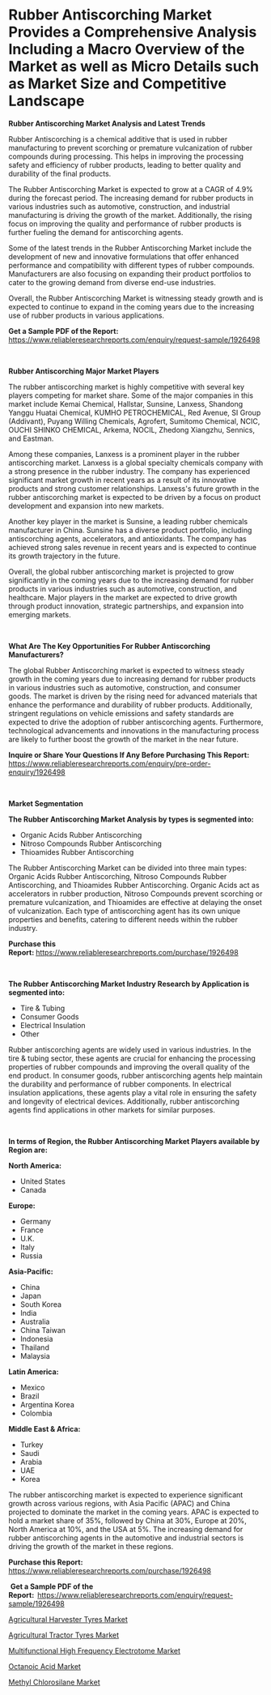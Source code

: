 <p><h1>Rubber Antiscorching Market Provides a Comprehensive Analysis Including a Macro Overview of the Market as well as Micro Details such as Market Size and Competitive Landscape</h1></p><p><strong>Rubber Antiscorching Market Analysis and Latest Trends</strong></p>
<p><p>Rubber Antiscorching is a chemical additive that is used in rubber manufacturing to prevent scorching or premature vulcanization of rubber compounds during processing. This helps in improving the processing safety and efficiency of rubber products, leading to better quality and durability of the final products.</p><p>The Rubber Antiscorching Market is expected to grow at a CAGR of 4.9% during the forecast period. The increasing demand for rubber products in various industries such as automotive, construction, and industrial manufacturing is driving the growth of the market. Additionally, the rising focus on improving the quality and performance of rubber products is further fueling the demand for antiscorching agents.</p><p>Some of the latest trends in the Rubber Antiscorching Market include the development of new and innovative formulations that offer enhanced performance and compatibility with different types of rubber compounds. Manufacturers are also focusing on expanding their product portfolios to cater to the growing demand from diverse end-use industries.</p><p>Overall, the Rubber Antiscorching Market is witnessing steady growth and is expected to continue to expand in the coming years due to the increasing use of rubber products in various applications.</p></p>
<p><strong>Get a Sample PDF of the Report:&nbsp;</strong> <a href="https://www.reliableresearchreports.com/enquiry/request-sample/1926498">https://www.reliableresearchreports.com/enquiry/request-sample/1926498</a></p>
<p>&nbsp;</p>
<p><strong>Rubber Antiscorching Major Market Players</strong></p>
<p><p>The rubber antiscorching market is highly competitive with several key players competing for market share. Some of the major companies in this market include Kemai Chemical, Hallstar, Sunsine, Lanxess, Shandong Yanggu Huatai Chemical, KUMHO PETROCHEMICAL, Red Avenue, SI Group (Addivant), Puyang Willing Chemicals, Agrofert, Sumitomo Chemical, NCIC, OUCHI SHINKO CHEMICAL, Arkema, NOCIL, Zhedong Xiangzhu, Sennics, and Eastman.</p><p>Among these companies, Lanxess is a prominent player in the rubber antiscorching market. Lanxess is a global specialty chemicals company with a strong presence in the rubber industry. The company has experienced significant market growth in recent years as a result of its innovative products and strong customer relationships. Lanxess's future growth in the rubber antiscorching market is expected to be driven by a focus on product development and expansion into new markets.</p><p>Another key player in the market is Sunsine, a leading rubber chemicals manufacturer in China. Sunsine has a diverse product portfolio, including antiscorching agents, accelerators, and antioxidants. The company has achieved strong sales revenue in recent years and is expected to continue its growth trajectory in the future.</p><p>Overall, the global rubber antiscorching market is projected to grow significantly in the coming years due to the increasing demand for rubber products in various industries such as automotive, construction, and healthcare. Major players in the market are expected to drive growth through product innovation, strategic partnerships, and expansion into emerging markets.</p></p>
<p>&nbsp;</p>
<p><strong>What Are The Key Opportunities For Rubber Antiscorching Manufacturers?</strong></p>
<p><p>The global Rubber Antiscorching market is expected to witness steady growth in the coming years due to increasing demand for rubber products in various industries such as automotive, construction, and consumer goods. The market is driven by the rising need for advanced materials that enhance the performance and durability of rubber products. Additionally, stringent regulations on vehicle emissions and safety standards are expected to drive the adoption of rubber antiscorching agents. Furthermore, technological advancements and innovations in the manufacturing process are likely to further boost the growth of the market in the near future.</p></p>
<p><strong>Inquire or Share Your Questions If Any Before Purchasing This Report:</strong> <a href="https://www.reliableresearchreports.com/enquiry/pre-order-enquiry/1926498">https://www.reliableresearchreports.com/enquiry/pre-order-enquiry/1926498</a></p>
<p>&nbsp;</p>
<p><strong>Market Segmentation</strong></p>
<p><strong>The Rubber Antiscorching Market Analysis by types is segmented into:</strong></p>
<p><ul><li>Organic Acids Rubber Antiscorching</li><li>Nitroso Compounds Rubber Antiscorching</li><li>Thioamides Rubber Antiscorching</li></ul></p>
<p><p>The Rubber Antiscorching Market can be divided into three main types: Organic Acids Rubber Antiscorching, Nitroso Compounds Rubber Antiscorching, and Thioamides Rubber Antiscorching. Organic Acids act as accelerators in rubber production, Nitroso Compounds prevent scorching or premature vulcanization, and Thioamides are effective at delaying the onset of vulcanization. Each type of antiscorching agent has its own unique properties and benefits, catering to different needs within the rubber industry.</p></p>
<p><strong>Purchase this Report:&nbsp;</strong><a href="https://www.reliableresearchreports.com/purchase/1926498">https://www.reliableresearchreports.com/purchase/1926498</a></p>
<p>&nbsp;</p>
<p><strong>The Rubber Antiscorching Market Industry Research by Application is segmented into:</strong></p>
<p><ul><li>Tire & Tubing</li><li>Consumer Goods</li><li>Electrical Insulation</li><li>Other</li></ul></p>
<p><p>Rubber antiscorching agents are widely used in various industries. In the tire & tubing sector, these agents are crucial for enhancing the processing properties of rubber compounds and improving the overall quality of the end product. In consumer goods, rubber antiscorching agents help maintain the durability and performance of rubber components. In electrical insulation applications, these agents play a vital role in ensuring the safety and longevity of electrical devices. Additionally, rubber antiscorching agents find applications in other markets for similar purposes.</p></p>
<p>&nbsp;</p>
<p><strong>In terms of Region, the Rubber Antiscorching Market Players available by Region are:</strong></p>
<p>
    <p> <strong> North America: </strong>
        <ul>
            <li>United States</li>
            <li>Canada</li>
        </ul>
        </p> 
    <p> <strong> Europe: </strong>
        <ul>
            <li>Germany</li>
            <li>France</li>
            <li>U.K.</li>
            <li>Italy</li>
            <li>Russia</li>
        </ul>
        </p> 
    <p> <strong> Asia-Pacific: </strong>
        <ul>
            <li>China</li>
            <li>Japan</li>
            <li>South Korea</li>
            <li>India</li>
            <li>Australia</li>
            <li>China Taiwan</li>
            <li>Indonesia</li>
            <li>Thailand</li>
            <li>Malaysia</li>
        </ul>
        </p> 
    <p> <strong> Latin America: </strong>
        <ul>
            <li>Mexico</li>
            <li>Brazil</li>
            <li>Argentina Korea</li>
            <li>Colombia</li>
        </ul>
        </p> 
    <p> <strong> Middle East & Africa: </strong>
        <ul>
            <li>Turkey</li>
            <li>Saudi</li>
            <li>Arabia</li>
            <li>UAE</li>
            <li>Korea</li>
        </ul>
    </p>
    </p>
<p><p>The rubber antiscorching market is expected to experience significant growth across various regions, with Asia Pacific (APAC) and China projected to dominate the market in the coming years. APAC is expected to hold a market share of 35%, followed by China at 30%, Europe at 20%, North America at 10%, and the USA at 5%. The increasing demand for rubber antiscorching agents in the automotive and industrial sectors is driving the growth of the market in these regions.</p></p>
<p><strong>Purchase this Report: </strong><a href="https://www.reliableresearchreports.com/purchase/1926498">https://www.reliableresearchreports.com/purchase/1926498</a></p>
<p>&nbsp;<strong>Get a Sample PDF of the Report:&nbsp;&nbsp;</strong><a href="https://www.reliableresearchreports.com/enquiry/request-sample/1926498">https://www.reliableresearchreports.com/enquiry/request-sample/1926498</a></p>
<p><strong></strong></p>
<p><p><a href="https://woozy-pyroraptor-a1f.notion.site/Agricultural-Harvester-Tyres-Market-Size-Growing-and-Forecasted-for-period-from-2024-2031-and-prov-23e5358460f645c3926e66910442286c">Agricultural Harvester Tyres Market</a></p><p><a href="https://rainy-horn-d69.notion.site/Agricultural-Tractor-Tyres-Market-Size-and-Examines-its-Market-Scope-with-a-Primary-Focus-on-Growt-18c893d1917b4183aedb59e22a061cab">Agricultural Tractor Tyres Market</a></p><p><a href="https://rainy-horn-d69.notion.site/Multifunctional-High-Frequency-Electrotome-Market-Size-2024-2031-Global-Industrial-Analysis-Key-G-121246d1cda04aca94496fddcd1c7c24">Multifunctional High Frequency Electrotome Market</a></p><p><a href="https://view.publitas.com/reportprime-1/octanoic-acid-market-size-evaluating-its-market-trends-growth-and-projections-2024-2031/">Octanoic Acid Market</a></p><p><a href="https://view.publitas.com/reportprime-1/methyl-chlorosilane-market-research-report-forecasted-for-period-from-2024-2031-by-market-type-market-application-and-region/">Methyl Chlorosilane Market</a></p></p>